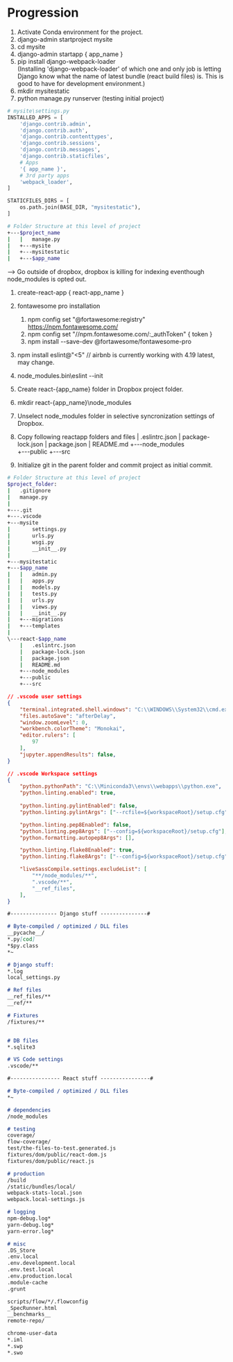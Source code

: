 # Progression

1. Activate Conda environment for the project.
2. django-admin startproject mysite
3. cd mysite
4. django-admin startapp { app_name }
5. pip install django-webpack-loader	
	(Installing 'django-webpack-loader' of which one and only job is letting Django know 
	what the name of latest bundle (react build files) is. This is good to have for
	development environment.)
5. mkdir mysitestatic
6. python manage.py runserver (testing initial project)

	
```python
# mysite\settings.py
INSTALLED_APPS = [
	'django.contrib.admin',
	'django.contrib.auth',
	'django.contrib.contenttypes',
	'django.contrib.sessions',
	'django.contrib.messages',
	'django.contrib.staticfiles',
	# Apps
	'{ app_name }',
	# 3rd party apps
	'webpack_loader',
]

STATICFILES_DIRS = [
	os.path.join(BASE_DIR, "mysitestatic"),
]
```


```bash
# Folder Structure at this level of project
+---$project_name
|   |   manage.py
|   +---mysite
|   +---mysitestatic
|   +---$app_name
```


--> Go outside of dropbox, dropbox is killing for indexing eventhough node_modules is opted out. 
1. create-react-app { react-app_name }
2. fontawesome pro installation
    1. npm config set "@fortawesome:registry" https://npm.fontawesome.com/
    2. npm config set "//npm.fontawesome.com/:_authToken" { token }
    3. npm install --save-dev @fortawesome/fontawesome-pro
3. npm install eslint@"<5" // airbnb is currently working with 4.19 latest, may change.
4. node_modules\.bin\eslint --init

5. Create react-{app_name} folder in Dropbox project folder.
6. mkdir react-{app_name}\node_modules
6. Unselect node_modules folder in selective syncronization settings of Dropbox. 
6. Copy following reactapp folders and files
    |   .eslintrc.json
    |   package-lock.json
    |   package.json
    |   README.md
    +---node_modules   
    +---public
    +---src
7. Initialize git in the parent folder and commit project as initial commit.
```bash
# Folder Structure at this level of project
$project_folder:
|   .gitignore
|   manage.py
|   
+---.git
+---.vscode
+---mysite
|       settings.py
|       urls.py
|       wsgi.py
|       __init__.py
|
+---mysitestatic
+---$app_name
|   |   admin.py
|   |   apps.py
|   |   models.py
|   |   tests.py
|   |   urls.py
|   |   views.py
|   |   __init__.py
|   +---migrations
|   +---templates
|
\---react-$app_name
    |   .eslintrc.json
    |   package-lock.json
    |   package.json
    |   README.md
    +---node_modules   
    +---public
    +---src
```

```json
// .vscode user settings
{
    "terminal.integrated.shell.windows": "C:\\WINDOWS\\System32\\cmd.exe",
    "files.autoSave": "afterDelay",    
    "window.zoomLevel": 0,
    "workbench.colorTheme": "Monokai",
    "editor.rulers": [
        97
    ],
    "jupyter.appendResults": false,
}

// .vscode Workspace settings
{
    "python.pythonPath": "C:\\Miniconda3\\envs\\webapps\\python.exe",
    "python.linting.enabled": true,
    
    "python.linting.pylintEnabled": false,
    "python.linting.pylintArgs": ["--rcfile=${workspaceRoot}/setup.cfg"],

    "python.linting.pep8Enabled": false,
    "python.linting.pep8Args": ["--config=${workspaceRoot}/setup.cfg"],
    "python.formatting.autopep8Args": [],

    "python.linting.flake8Enabled": true,
    "python.linting.flake8Args": ["--config=${workspaceRoot}/setup.cfg"],

    "liveSassCompile.settings.excludeList": [
        "**/node_modules/**",
        ".vscode/**",
        "__ref_files",
    ],
}
```

```md
#--------------- Django stuff ---------------#

# Byte-compiled / optimized / DLL files
__pycache__/
*.py[cod]
*$py.class
*~

# Django stuff:
*.log
local_settings.py

# Ref files
__ref_files/**
__ref/**

# Fixtures
/fixtures/**


# DB files
*.sqlite3

# VS Code settings
.vscode/**

#---------------- React stuff ----------------#

# Byte-compiled / optimized / DLL files
*~

# dependencies
/node_modules

# testing
coverage/
flow-coverage/
test/the-files-to-test.generated.js
fixtures/dom/public/react-dom.js
fixtures/dom/public/react.js

# production
/build
/static/bundles/local/
webpack-stats-local.json
webpack.local-settings.js

# logging
npm-debug.log*
yarn-debug.log*
yarn-error.log*

# misc
.DS_Store
.env.local
.env.development.local
.env.test.local
.env.production.local
.module-cache
.grunt

scripts/flow/*/.flowconfig
_SpecRunner.html
__benchmarks__
remote-repo/

chrome-user-data
*.iml
*.swp
*.swo

```